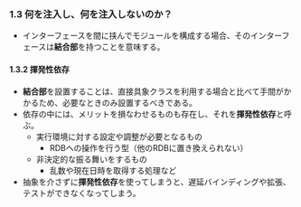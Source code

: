 ### 1.3 何を注入し、何を注入しないのか？
- インターフェースを間に挟んでモジュールを構成する場合、そのインターフェースは**結合部**を持つことを意味する。
#### 1.3.2 揮発性依存
- **結合部**を設置することは、直接具象クラスを利用する場合と比べて手間がかかるため、必要なときのみ設置するべきである。
- 依存の中には、メリットを損なわせるものも存在し、それを**揮発性依存**と呼ぶ。
    - 実行環境に対する設定や調整が必要となるもの
        - RDBへの操作を行う型（他のRDBに置き換えられない）
    - 非決定的な振る舞いをするもの
        - 乱数や現在日時を取得する処理など
- 抽象を介さずに**揮発性依存**を使ってしまうと、遅延バインディングや拡張、テストができなくなってしまう。
